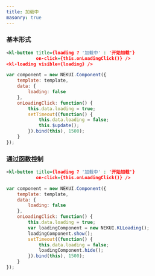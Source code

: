 ```yaml
---
title: 加载中
masonry: true
---
```


<!-- demo_start -->

### 基本形式

<div class="m-example"></div>

```xml
<kl-button title={loading ? '加载中' : '开始加载'}
           on-click={this.onLoadingClick()} />
<kl-loading visible={loading} />
```

```javascript
var component = new NEKUI.Component({
    template: template,
    data: {
        loading: false
    },
    onLoadingClick: function() {
        this.data.loading = true;
        setTimeout((function() {
            this.data.loading = false;
            this.$update();
        }).bind(this), 1500);
    }
});
```

<!-- demo_end -->

<!-- demo_start -->

### 通过函数控制

<div class="m-example"></div>

```xml
<kl-button title={loading ? '加载中' : '开始加载'}
           on-click={this.onLoadingClick()} />
```

```javascript
var component = new NEKUI.Component({
    template: template,
    data: {
        loading: false
    },
    onLoadingClick: function() {
        this.data.loading = true;
        var loadingComponent = new NEKUI.KLLoading();
        loadingComponent.show();
        setTimeout((function() {
            this.data.loading = false;
            loadingComponent.hide();
        }).bind(this), 1500);
    }
});
```

<!-- demo_end -->